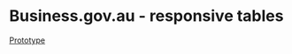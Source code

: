 # Business.gov.au - responsive tables

[Prototype](https://ausgov.github.io/bga_responsive_tables/index.html)


